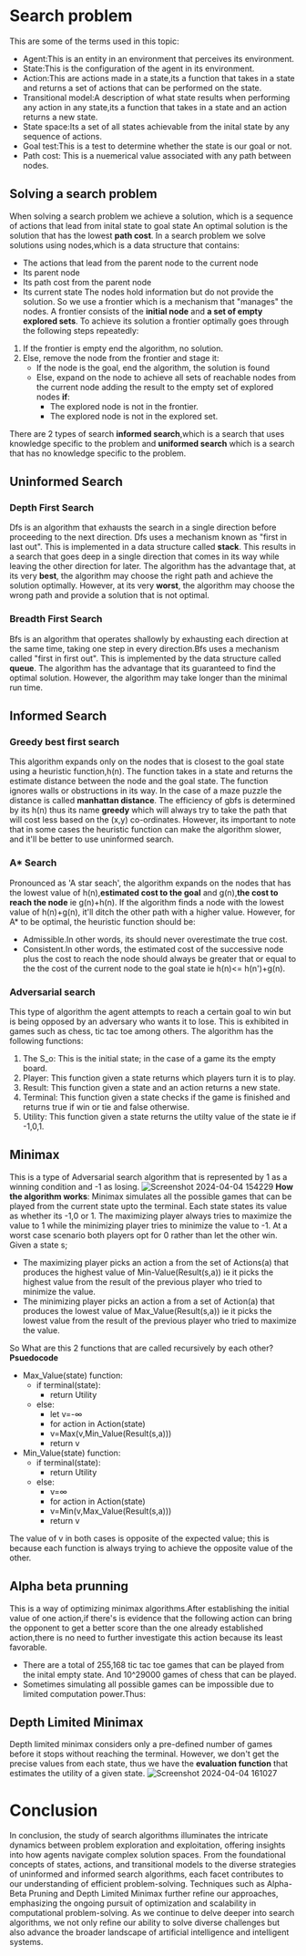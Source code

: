 # Search problem
This are some of the terms used in this topic:
 - Agent:This is an entity in an environment that perceives its environment.
 - State:This is the configuration of the agent in its environment.
 - Action:This are actions made in a state,its a function that takes in a state and returns a set of actions that can be performed on the state.
 - Transitional model:A description of what state results when performing any action in any state,its a function that takes in a state and an action returns a new state.
 - State space:Its a set of all states achievable from the inital state by any sequence of actions.
 - Goal test:This is a test to determine whether the state is our goal or not.
 - Path cost: This is a nuemerical value associated with any path between nodes.

## Solving a search problem
When solving a search problem we achieve a solution, which is a sequence of actions that lead from inital state to goal state
An optimal solution is the solution that has the lowest **path cost**.
In a search problem we solve solutions using nodes,which is a data structure that contains:
- The actions that lead from the parent node to the current node
- Its parent node
- Its path cost from the parent node 
- Its current state
The nodes hold information but do not provide the solution. So we use a frontier which is a mechanism that "manages" the nodes. A frontier consists of the **initial node** and **a set of empty explored sets**. To achieve its solution a frontier optimally goes through the following steps repeatedly:
1. If the frontier is empty end the algorithm, no solution.
2. Else, remove the node from the frontier and stage it:
    - If the node is the goal, end the algorithm, the solution is found
    - Else, expand on the node to achieve all sets of reachable nodes from the current node adding the result to the empty set of explored nodes **if**:
        - The explored node is not in the frontier.
        - The explored node is not in the explored set.

There are 2 types of search **informed search**,which is a search that uses knowledge specific to the problem and **uniformed search** which is a search that has no knowledge specific to the problem.

 ## Uninformed Search

 ### Depth First Search
Dfs is an algorithm that exhausts the search in a single direction before proceeding to the next direction. Dfs uses a mechanism known as "first in last out". This is implemented in a data structure called **stack**. This results in a search that goes deep in a single direction that comes in its way while leaving the other direction for later.
The algorithm has the advantage that, at its very **best**, the algorithm may choose the right path and achieve the solution optimally.
However, at its very **worst**, the algorithm may choose the wrong path and provide a solution that is not optimal.

 ### Breadth First Search
 Bfs is an algorithm that operates shallowly by exhausting each direction at the same time, taking one step in every direction.Bfs uses a mechanism called "first in first out". This is implemented by the data structure called **queue**.
 The algorithm has the advantage that its guaranteed to find the optimal solution. However, the algorithm may take longer than the minimal run time.

## Informed Search

### Greedy best first search
This algorithm expands only on the nodes that is closest to the goal state using a heuristic function,h(n). The function takes in a state and returns the estimate distance between the node and the goal state. The function ignores walls or obstructions in its way. In the case of a maze puzzle the distance is called **manhattan distance**. The efficiency of gbfs is determined by its h(n) thus its name **greedy** which will always try to take the path that will cost less based on the (x,y) co-ordinates. However, its important to note that in some cases the heuristic function can make the algorithm slower, and it'll be better to use uninformed search.

###  A* Search
Pronounced as 'A star seach', the algorithm expands on the nodes that has the lowest value of h(n),**estimated cost to the goal** and g(n),**the cost to reach the node** ie g(n)+h(n). If the algorithm finds a node with the lowest value of h(n)+g(n), it'll ditch the other path with a higher value. However, for A* to be optimal, the heuristic function should be:
  - Admissible.In other words, its should never overestimate the true cost.
  - Consistent.In other words, the estimated cost of the successive node plus the cost to reach the node should always be greater that or equal to the the cost of the current node to the goal state ie h(n)<= h(n')+g(n).

### Adversarial search 
This type of algorithm the agent attempts to reach a certain goal to win but is being opposed by an adversary who wants it to lose. This is exhibited in games such as chess, tic tac toe among others.
The algorithm has the following functions:
1. The S_o: This is the initial state; in the case of a game its the empty board.
2. Player: This function given a state returns which players turn it is to play.
3. Result: This function given a state and an action returns a new state.
4. Terminal: This function given a state checks if the game is finished and returns true if win or tie and false otherwise.
5. Utility: This function given a state returns the utilty value of the state ie if -1,0,1.

## Minimax
This is a type of Adversarial search algorithm that is represented by 1 as a winning condition and -1 as losing.
![Screenshot 2024-04-04 154229](https://github.com/AzharAhmed-bot/cs50-ai-course/assets/126657393/91cd16c0-7bef-41e8-9d61-c1b060423172)
**How the algorithm works**:
Minimax simulates all the possible games that can be played from the current state upto the terminal. Each state states its value as whether its -1,0 or 1. The maximizing player always tries to maximize the value to 1 while the minimizing player tries to minimize the value to -1. At a worst case scenario both players opt for 0 rather than let the other win. 
Given a state s;
- The maximizing player picks an action a from the set of Actions(a) that produces the highest value of Min-Value(Result(s,a)) ie it picks the highest value from the result of the previous player who tried to minimize the value.
- The minimizing player picks an action a from a set of Action(a) that produces the lowest value of Max_Value(Result(s,a)) ie it picks the lowest value from the result of the previous player who tried to maximize the value.

So What are this 2 functions that are called recursively by each other?
**Psuedocode**
- Max_Value(state) function:
  - if terminal(state): 
    - return Utility 
  - else:
    - let v=-∞ 
    - for action in Action(state)
    - v=Max(v,Min_Value(Result(s,a)))
    - return v
- Min_Value(state) function:
  - if terminal(state):
    - return Utility
  - else:
    - v=∞
    - for action in Action(state)
    - v=Min(v,Max_Value(Result(s,a)))
    - return v

The value of v in both cases is opposite of the expected value; this is because each function is always trying to achieve the opposite value of the other.


## Alpha beta prunning

This is a way of optimizing minimax algorithms.After establishing the initial value of one action,if there's is evidence that the following action can bring the opponent to get a better score than the one already established action,there is no need to further investigate this action because its least favorable.
- There are a total of 255,168 tic tac toe games that can be played from the inital empty state. And 10^29000 games of chess that can be played. 
- Sometimes simulating all possible games can be impossible due to limited computation power.Thus:

## Depth Limited Minimax
Depth limited minimax considers only a pre-defined number of games before it stops without reaching the terminal. However, we don't get the precise values from each state, thus we have the **evaluation function** that estimates the utility of a given state.
![Screenshot 2024-04-04 161027](https://github.com/AzharAhmed-bot/cs50-ai-course/assets/126657393/d1301f2d-50c6-4a80-807a-e2296cab17b1)

# Conclusion
In conclusion, the study of search algorithms illuminates the intricate dynamics between problem exploration and exploitation, offering insights into how agents navigate complex solution spaces. From the foundational concepts of states, actions, and transitional models to the diverse strategies of uninformed and informed search algorithms, each facet contributes to our understanding of efficient problem-solving. Techniques such as Alpha-Beta Pruning and Depth Limited Minimax further refine our approaches, emphasizing the ongoing pursuit of optimization and scalability in computational problem-solving. As we continue to delve deeper into search algorithms, we not only refine our ability to solve diverse challenges but also advance the broader landscape of artificial intelligence and intelligent systems.

